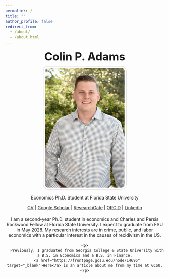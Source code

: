 ```yaml
---
permalink: /
title: ""
author_profile: false
redirect_from: 
  - /about/
  - /about.html
---
```


<section id="about-home">

  <!-- Name Above the Picture (Centered) -->
  <div style="text-align: center; margin-bottom: 10px;">
    <h1 style="font-size: 2.5em; margin: 0;">Colin P. Adams</h1>
  </div>

  <!-- Profile Picture with Frame -->
  <div style="text-align: center;">
    <img src="/images/Another Nice Picture.jpg" alt="Colin P. Adams" 
         style="max-width: 50%; height: auto; border-radius: 15px; 
                padding: 5px; border: 1px solid #ccc;">
  </div>

  <!-- Contact Information -->
  <div style="text-align: center; margin-top: 10px;">
    <p>Economics Ph.D. Student at Florida State University</p>
    <p>
      <a href="/CV.pdf" target="_blank">CV</a> |
      <a href="https://scholar.google.com/citations?user=JVDSOfEAAAAJ" target="_blank">Google Scholar</a> |
      <a href="https://www.researchgate.net/profile/Colin-Adams-3" target="_blank">ResearchGate</a> |
      <a href="https://orcid.org/0009-0002-3490-5927" target="_blank">ORCID</a> |
      <a href="https://www.linkedin.com/in/colin-p-adams/" target="_blank">LinkedIn</a>
    </p>
  </div>

  <!-- About Me Section -->
  <div id="about-me" style="text-align: center; margin-top: 20px;">
    <p>
      I am a second-year Ph.D. student in economics and Charles and Persis Rockwood Fellow at Florida State University. I expect to graduate from FSU in May 2028.
      My research interests are in crime, public, and labor economics with a particular interest in the causes of recidivism in the US.
    </p>

    <p>
      Previously, I graduated from Georgia College & State University with a B.S. in Economics and a B.S. in Finance.
      <a href="https://frontpage.gcsu.edu/node/14695" target="_blank">Here</a> is an article about me from my time at GCSU.
    </p>
  </div>

</section>












